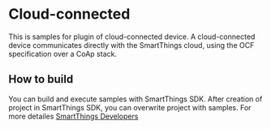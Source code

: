 # Cloud-connected
This is samples for plugin of cloud-connected device. A cloud-connected device communicates directly with the SmartThings cloud, using the OCF specification over a CoAp stack. 

## How to build
You can build and execute samples with SmartThings SDK. 
After creation of project in SmartThings SDK, you can overwrite project with samples.
For more detailes [SmartThings Developers](https://smartthings.developer.samsung.com/develop/workspace/sdk/create-cloud-connected-device.html)
